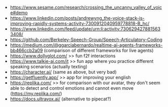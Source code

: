 - https://www.sesame.com/research/crossing_the_uncanny_valley_of_voice#demo
- https://www.linkedin.com/posts/andrewyng_the-voice-stack-is-improving-rapidly-systems-activity-7300912040959778818-B_hc/
- https://www.linkedin.com/feed/update/urn:li:activity:7306294278815633408/
- https://github.com/Berkeley-Speech-Group/Speech-Articulatory-Coding
- https://medium.com/@ggarciabernardo/realtime-ai-agents-frameworks-bb466ccb2a09 (comparison of different frameworks for live agents)
- https://www.dollyglot.com/ >> fun f2f interactions
- https://www.talkie-ai.com/it >> fun app where you practice different speaking scenarios (actually texting)
- https://character.ai/ (same as above, but very bad)
- https://getfluently.app/ >> app for improving your english
- https://replika.com/ >> for comparison with our avatar, they don't seem able to detect and control emotions and cannot even move (https://my.replika.com/)
- https://docs.ultravox.ai/ (alternative to pipecat?)
